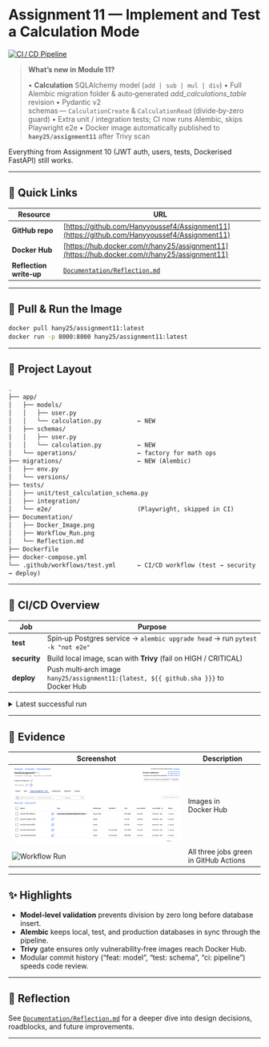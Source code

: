 # Assignment 11 — Implement and Test a Calculation Mode

[![CI / CD Pipeline](https://github.com/Hanyyoussef4/Assignment11/actions/workflows/test.yml/badge.svg)](https://github.com/Hanyyoussef4/Assignment11/actions/workflows/test.yml)

> **What’s new in Module 11?**
>
> • **Calculation** SQLAlchemy model (`add | sub | mul | div`)
> • Full Alembic migration folder & auto‑generated *add\_calculations\_table* revision
> • Pydantic v2 schemas — `CalculationCreate` & `CalculationRead` (divide‑by‑zero guard)
> • Extra unit / integration tests; CI now runs Alembic, skips Playwright e2e
> • Docker image automatically published to **`hany25/assignment11`** after Trivy scan

Everything from Assignment 10 (JWT auth, users, tests, Dockerised FastAPI) still works.

---

## 🔗 Quick Links

| Resource                | URL                                                                                          |
| ----------------------- | -------------------------------------------------------------------------------------------- |
| **GitHub repo**         | [https://github.com/Hanyyoussef4/Assignment11](https://github.com/Hanyyoussef4/Assignment11) |
| **Docker Hub**          | [https://hub.docker.com/r/hany25/assignment11](https://hub.docker.com/r/hany25/assignment11) |
| **Reflection write‑up** | [`Documentation/Reflection.md`](Documentation/Reflection.md)                                 |

---

## 🐳 Pull & Run the Image

```bash
docker pull hany25/assignment11:latest
docker run -p 8000:8000 hany25/assignment11:latest
```

---

## 📂 Project Layout

```text
.
├── app/
│   ├── models/
│   │   ├── user.py
│   │   └── calculation.py          ← NEW
│   ├── schemas/
│   │   ├── user.py
│   │   └── calculation.py          ← NEW
│   └── operations/                 ← factory for math ops
├── migrations/                     ← NEW (Alembic)
│   ├── env.py
│   └── versions/
├── tests/
│   ├── unit/test_calculation_schema.py
│   ├── integration/
│   └── e2e/                        (Playwright, skipped in CI)
├── Documentation/
│   ├── Docker_Image.png
│   ├── Workflow_Run.png
│   └── Reflection.md
├── Dockerfile
├── docker-compose.yml
└── .github/workflows/test.yml      ← CI/CD workflow (test → security → deploy)
```

---

## 🚦 CI/CD Overview

| Job          | Purpose                                                                                  |
| ------------ | ---------------------------------------------------------------------------------------- |
| **test**     | Spin‑up Postgres service → `alembic upgrade head` → run `pytest -k "not e2e"`            |
| **security** | Build local image, scan with **Trivy** (fail on HIGH / CRITICAL)                         |
| **deploy**   | Push multi‑arch image<br>`hany25/assignment11:{latest, ${{ github.sha }}}` to Docker Hub |

<details>
<summary>Latest successful run</summary>

![Workflow Run](Documentation/Workflow_Run.png)

</details>

---

## 📸 Evidence

| Screenshot                                      | Description                                       |
| ----------------------------------------------- | ------------------------------------------------- |
| ![Image](Documentation/Docker_Image.png)        | Images in Docker Hub |
| ![Workflow Run](Documentation/Workflow_Run.png) | All three jobs green in GitHub Actions            |

---

## ✨ Highlights

* **Model‑level validation** prevents division by zero long before database insert.
* **Alembic** keeps local, test, and production databases in sync through the pipeline.
* **Trivy** gate ensures only vulnerability‑free images reach Docker Hub.
* Modular commit history (“feat: model”, “test: schema”, “ci: pipeline”) speeds code review.

---

## 📝 Reflection

See [`Documentation/Reflection.md`](Documentation/Reflection.md) for a deeper dive into
design decisions, roadblocks, and future improvements.

---
